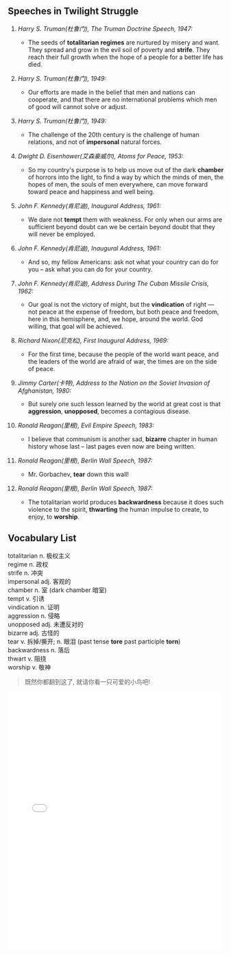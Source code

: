 <!-- !> 此网页正在装修中, 请稍候! -->

## Speeches in Twilight Struggle

1. *Harry S. Truman(杜鲁门), The Truman Doctrine Speech, 1947:*
   - The seeds of **totalitarian** **regimes** are nurtured by misery and want. They spread and grow in the evil soil of poverty and **strife**. They reach their full growth when the hope of a people for a better life has died.

2. *Harry S. Truman(杜鲁门), 1949:*
   - Our efforts are made in the belief that men and nations can cooperate, and that there are no international problems which men of good will cannot solve or adjust.

3. *Harry S. Truman(杜鲁门), 1949:*
   - The challenge of the 20th century is the challenge of human relations, and not of **impersonal** natural forces.

4. *Dwight D. Eisenhower(艾森豪威尔), Atoms for Peace, 1953:*
   - So my country's purpose is to help us move out of the dark **chamber** of horrors into the light, to find a way by which the minds of men, the hopes of men, the souls of men everywhere, can move forward toward peace and happiness and well being.

5. *John F. Kennedy(肯尼迪), Inaugural Address, 1961:*
   - We dare not **tempt** them with weakness. For only when our arms are sufficient beyond doubt can we be certain beyond doubt that they will never be employed.

6. *John F. Kennedy(肯尼迪), Inaugural Address, 1961:*
   - And so, my fellow Americans: ask not what your country can do for you – ask what you can do for your country.

7. *John F. Kennedy(肯尼迪), Address During The Cuban Missile Crisis, 1962:*
   - Our goal is not the victory of might, but the **vindication** of right — not peace at the expense of freedom, but both peace and freedom, here in this hemisphere, and, we hope, around the world. God willing, that goal will be achieved.

8. *Richard Nixon(尼克松), First Inaugural Address, 1969:*
   - For the first time, because the people of the world want peace, and the leaders of the world are afraid of war, the times are on the side of peace.

9. *Jimmy Carter(卡特), Address to the Nation on the Soviet Invasion of Afghanistan, 1980:*
   - But surely one such lesson learned by the world at great cost is that **aggression**, **unopposed**, becomes a contagious disease.

0. *Ronald Reagan(里根), Evil Empire Speech, 1983:*
   - I believe that communism is another sad, **bizarre** chapter in human history whose last – last pages even now are being written.

1. *Ronald Reagan(里根), Berlin Wall Speech, 1987:*
   - Mr. Gorbachev, **tear** down this wall!

2. *Ronald Reagan(里根), Berlin Wall Speech, 1987:*
   - The totalitarian world produces **backwardness** because it does such violence to the spirit, **thwarting** the human impulse to create, to enjoy, to **worship**.



## Vocabulary List

totalitarian n. 极权主义  
regime n. 政权  
strife n. 冲突  
impersonal adj. 客观的  
chamber n. 室 (dark chamber 暗室)  
tempt v. 引诱  
vindication n. 证明  
aggression n. 侵略  
unopposed adj. 未遭反对的  
bizarre adj. 古怪的  
tear v. 拆掉/撕开; n. 眼泪 (past tense **tore** past participle **torn**)  
backwardness n. 落后  
thwart v. 阻挠  
worship v. 敬神  


> 既然你都翻到这了, 就请你看一只可爱的小鸟吧!
<iframe src="//player.bilibili.com/player.html?aid=787888257&bvid=BV1L14y1y7BP&cid=1252219027&p=1" width="100%" height="600" scrolling="no" border="0" frameborder="no" framespacing="0" allowfullscreen="true"></iframe>